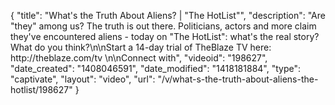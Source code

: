 {
    "title": "What's the Truth About Aliens? | \"The HotList\"",
    "description": "Are \"they\" among us? The truth is out there. Politicians, actors and more claim they've encountered aliens - today on \"The HotList\": what's the real story? What do you think?\n\nStart a 14-day trial of TheBlaze TV here: http:\/\/theblaze.com\/tv \n\nConnect with",
    "videoid": "198627",
    "date_created": "1408046591",
    "date_modified": "1418181884",
    "type": "captivate",
    "layout": "video",
    "url": "\/v\/what-s-the-truth-about-aliens-the-hotlist\/198627"
}